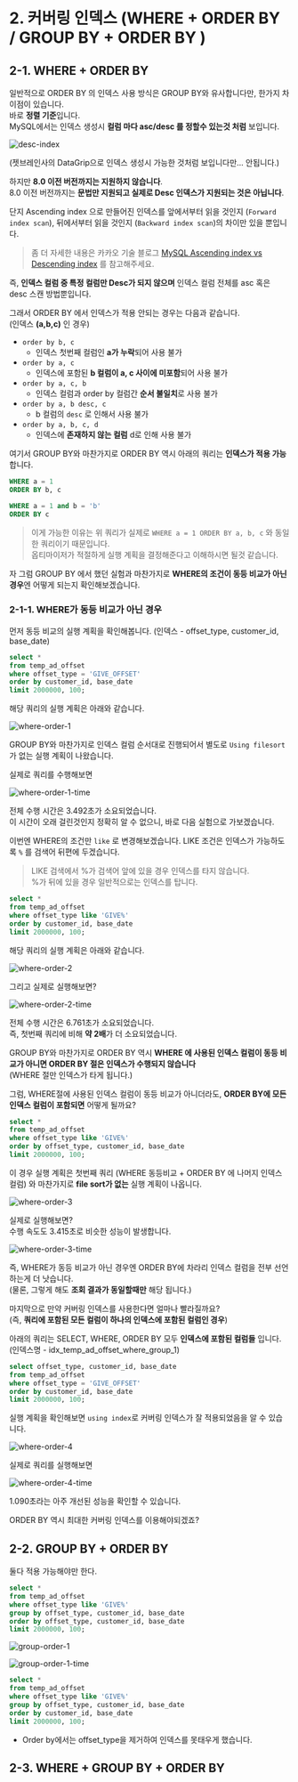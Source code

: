 # 2. 커버링 인덱스 (WHERE + ORDER BY / GROUP BY + ORDER BY )

## 2-1. WHERE + ORDER BY

일반적으로 ORDER BY 의 인덱스 사용 방식은 GROUP BY와 유사합니다만, 한가지 차이점이 있습니다.  
바로 **정렬 기준**입니다.  
MySQL에서는 인덱스 생성시 **컬럼 마다 asc/desc 를 정할수 있는것 처럼** 보입니다.  

![desc-index](./images/desc-index.png)

(젯브레인사의 DataGrip으로 인덱스 생성시 가능한 것처럼 보입니다만... 안됩니다.)  
  
하지만 **8.0 이전 버전까지는 지원하지 않습니다**.  
8.0 이전 버전까지는 **문법만 지원되고 실제로 Desc 인덱스가 지원되는 것은 아닙니다**.  
  
단지 Ascending index 으로 만들어진 인덱스를 앞에서부터 읽을 것인지 (```Forward index scan```), 뒤에서부터 읽을 것인지 (```Backward index scan```)의 차이만 있을 뿐입니다.  

> 좀 더 자세한 내용은 카카오 기술 블로그 [MySQL Ascending index vs Descending index](https://tech.kakao.com/2018/06/19/mysql-ascending-index-vs-descending-index/) 를 참고해주세요.

즉, **인덱스 컬럼 중 특정 컬럼만 Desc가 되지 않으며** 인덱스 컬럼 전체를 asc 혹은 desc 스캔 방법뿐입니다.  
  
그래서 ORDER BY 에서 인덱스가 적용 안되는 경우는 다음과 같습니다.  
(인덱스 **(a,b,c)** 인 경우)

* ```order by b, c```
  * 인덱스 첫번째 컬럼인 **a가 누락**되어 사용 불가
* ```order by a, c```
  * 인덱스에 포함된 **b 컬럼이 a, c 사이에 미포함**되어 사용 불가
* ```order by a, c, b```
  * 인덱스 컬럼과 order by 컬럼간 **순서 불일치**로 사용 불가
* ```order by a, b desc, c```
  * b 컬럼의 ```desc``` 로 인해서 사용 불가
* ```order by a, b, c, d```
  * 인덱스에 **존재하지 않는 컬럼** d로 인해 사용 불가

여기서 GROUP BY와 마찬가지로 ORDER BY 역시 아래의 쿼리는 **인덱스가 적용 가능**합니다.

```sql
WHERE a = 1 
ORDER BY b, c

WHERE a = 1 and b = 'b'
ORDER BY c
```

> 이게 가능한 이유는 위 쿼리가 실제로 ```WHERE a = 1 ORDER BY a, b, c``` 와 동일한 쿼리이기 때문입니다.  
> 옵티마이저가 적절하게 실행 계획을 결정해준다고 이해하시면 될것 같습니다.

자 그럼 GROUP BY 에서 했던 실험과 마찬가지로 **WHERE의 조건이 동등 비교가 아닌 경우**엔 어떻게 되는지 확인해보겠습니다.

### 2-1-1. WHERE가 동등 비교가 아닌 경우

먼저 동등 비교의 실행 계획을 확인해봅니다.
(인덱스 - offset_type, customer_id, base_date)

```sql
select *
from temp_ad_offset
where offset_type = 'GIVE_OFFSET'
order by customer_id, base_date
limit 2000000, 100;
```

해당 쿼리의 실행 계획은 아래와 같습니다.

![where-order-1](./images/where-order-1.png)

GROUP BY와 마찬가지로 인덱스 컬럼 순서대로 진행되어서 별도로 ```Using filesort``` 가 없는 실행 계획이 나왔습니다.  
  
실제로 쿼리를 수행해보면

![where-order-1-time](./images/where-order-1-time.png)

전체 수행 시간은 3.492초가 소요되었습니다.  
이 시간이 오래 걸린것인지 정확히 알 수 없으니, 바로 다음 실험으로 가보겠습니다.  
  
이번엔 WHERE의 조건만 ```like``` 로 변경해보겠습니다.
LIKE 조건은 인덱스가 가능하도록 ```%``` 를 검색어 뒤편에 두겠습니다.

> LIKE 검색에서 %가 검색어 앞에 있을 경우 인덱스를 타지 않습니다.  
> %가 뒤에 있을 경우 일반적으로는 인덱스를 탑니다.

```sql
select *
from temp_ad_offset
where offset_type like 'GIVE%'
order by customer_id, base_date
limit 2000000, 100;
```

해당 쿼리의 실행 계획은 아래와 같습니다.

![where-order-2](./images/where-order-2.png)

그리고 실제로 실행해보면?

![where-order-2-time](./images/where-order-2-time.png)

전체 수행 시간은 6.761초가 소요되었습니다.  
즉, 첫번째 쿼리에 비해 **약 2배**가 더 소요되었습니다.  
  
GROUP BY와 마찬가지로 ORDER BY 역시 **WHERE 에 사용된 인덱스 컬럼이 동등 비교가 아니면 ORDER BY 절은 인덱스가 수행되지 않습니다**  
(WHERE 절만 인덱스가 타게 됩니다.)  
   
그럼, WHERE절에 사용된 인덱스 컬럼이 동등 비교가 아니더라도, **ORDER BY에 모든 인덱스 컬럼이 포함되면** 어떻게 될까요?

```sql
select *
from temp_ad_offset
where offset_type like 'GIVE%'
order by offset_type, customer_id, base_date
limit 2000000, 100;
```

이 경우 실행 계획은 첫번째 쿼리 (WHERE 동등비교 + ORDER BY 에 나머지 인덱스 컬럼) 와 마찬가지로 **file sort가 없는** 실행 계획이 나옵니다.

![where-order-3](./images/where-order-3.png)

실제로 실행해보면?  
수행 속도도 3.415초로 비슷한 성능이 발생합니다.

![where-order-3-time](./images/where-order-3-time.png)
  
즉, WHERE가 동등 비교가 아닌 경우엔 ORDER BY에 차라리 인덱스 컬럼을 전부 선언하는게 더 낫습니다.  
(물론, 그렇게 해도 **조회 결과가 동일할때만** 해당 됩니다.)  
  

마지막으로 만약 커버링 인덱스를 사용한다면 얼마나 빨라질까요?  
(즉, **쿼리에 포함된 모든 컬럼이 하나의 인덱스에 포함된 컬럼인 경우**)  
  
아래의 쿼리는 SELECT, WHERE, ORDER BY 모두 **인덱스에 포함된 컬럼들** 입니다.  
(인덱스명 - idx_temp_ad_offset_where_group_1)  

```sql
select offset_type, customer_id, base_date
from temp_ad_offset
where offset_type = 'GIVE_OFFSET'
order by customer_id, base_date
limit 2000000, 100;
```

실행 계획을 확인해보면 ```using index```로 커버링 인덱스가 잘 적용되었음을 알 수 있습니다.  

![where-order-4](./images/where-order-4.png)

실제로 쿼리를 실행해보면

![where-order-4-time](./images/where-order-4-time.png)

1.090초라는 아주 개선된 성능을 확인할 수 있습니다.  
  
ORDER BY 역시 최대한 커버링 인덱스를 이용해야되겠죠?

## 2-2. GROUP BY + ORDER BY

둘다 적용 가능해야만 한다.

```sql
select *
from temp_ad_offset
where offset_type like 'GIVE%'
group by offset_type, customer_id, base_date
order by offset_type, customer_id, base_date
limit 2000000, 100;
```

![group-order-1](./images/group-order-1.png)

![group-order-1-time](./images/group-order-1-time.png)

```sql
select *
from temp_ad_offset
where offset_type like 'GIVE%'
group by offset_type, customer_id, base_date
order by customer_id, base_date
limit 2000000, 100;
```

* Order by에서는 offset_type을 제거하여 인덱스를 못태우게 했습니다.


## 2-3. WHERE + GROUP BY + ORDER BY


